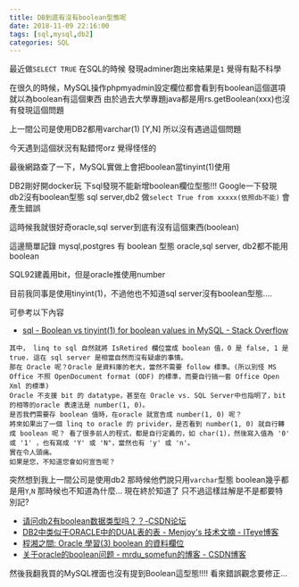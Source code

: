 ```yaml
---
title: DB到底有沒有boolean型態呢
date: 2018-11-09 22:16:00
tags: [sql,mysql,db2]
categories: SQL
---
```


最近做`SELECT TRUE` 在SQL的時候
發現adminer跑出來結果是`1`
覺得有點不科學

<!--more-->

在很久的時候，MySQL操作phpmyadmin設定欄位都會看到有boolean這個選項
就以為boolean有這個東西
由於過去大學專題java都是用rs.getBoolean(xxx)也沒有發現這個問題

上一間公司是使用DB2都用varchar(1) [Y,N]
所以沒有遇過這個問題

今天遇到這個狀況有點錯愕orz
覺得怪怪的

最後網路查了一下，MySQL實做上會把boolean當tinyint(1)使用


DB2剛好開docker玩
下sql發現不能新增boolean欄位型態!!!
Google一下發現db2沒有boolean型態
sql server,db2 做`select True from xxxxx(依照db不能)`
會產生錯誤

這時候我就很好奇oracle,sql server到底有沒有這個東西(boolean)

這邊簡單記錄
mysql,postgres 有 boolean 型態
oracle,sql server, db2都不能用boolean

SQL92建義用bit，但是oracle推使用number

目前我同事是使用tinyint(1)，不過他也不知道sql server沒有boolean型態....

可參考以下內容
* [sql - Boolean vs tinyint(1) for boolean values in MySQL - Stack Overflow](https://stackoverflow.com/questions/3751853/boolean-vs-tinyint1-for-boolean-values-in-mysql)

```
其中， linq to sql 自然就將 IsRetired 欄位當成 boolean 值，0 是 false, 1 是 true. 這在 sql server 是相當自然而沒有疑慮的事情。 
那在 Oracle 呢？Oracle 是資料庫的老大，當然不需要 follow 標準。(所以別怪 MS Office 不照 OpenDocument format (ODF) 的標準，而要自行搞一套 Office Open Xml 的標準) 
Oracle 不支援 bit 的 datatype，甚至在 Oracle vs. SQL Server中也指明了，bit 的相等的oracle 表達法是 number(1, 0)。 
是否我們需要存 boolean 值時，在oracle 就宣告成 number(1, 0) 呢？ 
將來如果出了一個 linq to oracle 的 privider，是否看到 number(1, 0) 就自行轉成 boolean 呢？ 看了很多前人的程式，都是自行定義的，如 char(1)，然後寫入值為 '0' 或 '1' ，也有寫成 'Y' 或 'N"，當然也有 'y' 或 'n'。 
實在令人頭痛。 
如果是您，不知道您會如何宣告呢？
```
突然想到我上一間公司是使用db2
那時候他們說只用`varchar`型態
boolean幾乎都是用`Y`,`N`
那時候也不知道為什麼...
現在終於知道了
只不過這樣註解是不是都要特別記?

* [请问db2有boolean数据类型吗？？-CSDN论坛](https://bbs.csdn.net/topics/30054994)
* [DB2中类似于ORACLE中的DUAL表的表 - Menjoy's 技术文摘 - ITeye博客](http://menjoy.iteye.com/blog/111737)
* [程湘之間: Oracle 學習(3) boolean 的資料欄位](http://charlesbc.blogspot.com/2008/08/oracle-3-boolean.html)
* [关于oracle的boolean问题 - mrdu_somefun的博客 - CSDN博客](https://blog.csdn.net/H12KJGJ/article/details/52785108)


然後我翻我買的MySQL裡面也沒有提到Boolean這型態!!!!
看來錯誤觀念要修正...